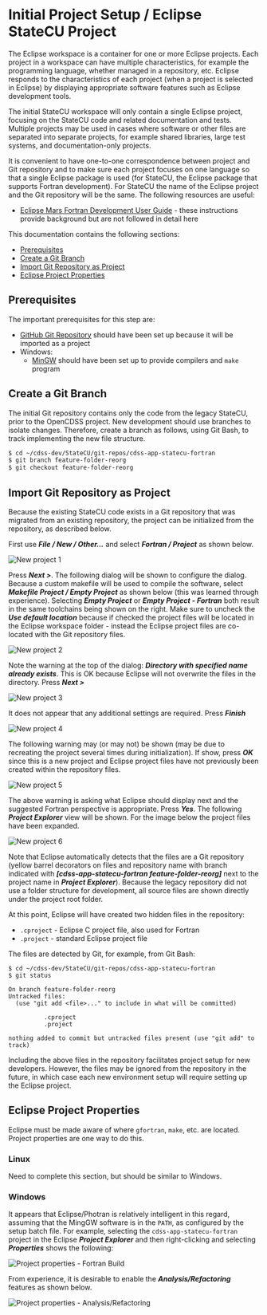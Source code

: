 # Initial Project Setup / Eclipse StateCU Project

The Eclipse workspace is a container for one or more Eclipse projects.
Each project in a workspace can have multiple characteristics, for example the programming language, whether managed in a repository, etc.
Eclipse responds to the characteristics of each project (when a project is selected in Eclipse)
by displaying appropriate software features such as Eclipse development tools.

The initial StateCU workspace will only contain a single Eclipse project, focusing on the StateCU code and related documentation and tests.
Multiple projects may be used in cases where software or other files are separated into separate projects, for example shared libraries,
large test systems, and documentation-only projects.

It is convenient to have one-to-one correspondence between project and Git repository and to make sure each project focuses on one language
so that a single Eclipse package is used (for StateCU, the Eclipse package that supports Fortran development).
For StateCU the name of the Eclipse project and the Git repository will be the same.
The following resources are useful:

* [Eclipse Mars Fortran Development User Guide](http://help.eclipse.org/mars/index.jsp?topic=%2Forg.eclipse.photran.doc.user%2Fhtml%2Fbasic%2FStartingNewProject.html) -
these instructions provide background but are not followed in detail here

This documentation contains the following sections:

* [Prerequisites](#prerequisites)
* [Create a Git Branch](#create-a-git-branch)
* [Import Git Repository as Project](#import-git-repository-as-project)
* [Eclipse Project Properties](#eclipse-project-properties)

## Prerequisites

The important prerequisites for this step are:

* [GitHub Git Repository](github/) should have been set up because it will be imported as a project
* Windows:
	+ [MinGW](../dev-env/machine/) should have been set up to provide compilers and `make` program

## Create a Git Branch

The initial Git repository contains only the code from the legacy StateCU, prior to the OpenCDSS project.
New development should use branches to isolate changes.
Therefore, create a branch as follows, using Git Bash, to track implementing the new file structure.

```bash
$ cd ~/cdss-dev/StateCU/git-repos/cdss-app-statecu-fortran
$ git branch feature-folder-reorg
$ git checkout feature-folder-reorg
```

## Import Git Repository as Project

Because the existing StateCU code exists in a Git repository that was migrated from an existing repository,
the project can be initialized from the repository, as described below.

First use ***File / New / Other...*** and select ***Fortran / Project*** as shown below.

![New project 1](eclipse-statecu-project-images/eclipse-new-fortran-project-1.png)

Press ***Next >***.  The following dialog will be shown to configure the dialog.
Because a custom makefile will be used to compile the software, select ***Makefile Project / Empty Project*** as shown below
(this was learned through experience).  Selecting ***Empty Project*** or ***Empty Project - Fortran*** both result in the
same toolchains being shown on the right.
Make sure to uncheck the ***Use default location*** because if checked the project files will be located
in the Eclipse workspace folder - instead the Eclipse project files are co-located with the Git repository files.

![New project 2](eclipse-statecu-project-images/eclipse-new-fortran-project-2.png)

Note the warning at the top of the dialog:  ***Directory with specified name already exists***.
This is OK because Eclipse will not overwrite the files in the directory.
Press ***Next >***

![New project 3](eclipse-statecu-project-images/eclipse-new-fortran-project-3.png)

It does not appear that any additional settings are required.  Press ***Finish***

![New project 4](eclipse-statecu-project-images/eclipse-new-fortran-project-4.png)

The following warning may (or may not) be shown (may be due to recreating the project several times during initialization).
If show, press ***OK*** since this is a new project and Eclipse project files have not previously been created within the repository files.

![New project 5](eclipse-statecu-project-images/eclipse-new-fortran-project-5.png)

The above warning is asking what Eclipse should display next and the suggested Fortran perspective is appropriate.
Press ***Yes***.  The following ***Project Explorer*** view will be shown.
For the image below the project files have been expanded.

![New project 6](eclipse-statecu-project-images/eclipse-new-fortran-project-6.png)

Note that Eclipse automatically detects that the files are a Git repository
(yellow barrel decorators on files and repository name with branch indicated with ***[cdss-app-statecu-fortran feature-folder-reorg]***
next to the project name in ***Project Explorer***).
Because the legacy repository did not use a folder structure for development, all source files are shown directly under the
project root folder.

At this point, Eclipse will have created two hidden files in the repository:

* `.cproject` - Eclipse C project file, also used for Fortran
* `.project` - standard Eclipse project file

The files are detected by Git, for example, from Git Bash:

```text
$ cd ~/cdss-dev/StateCU/git-repos/cdss-app-statecu-fortran
$ git status

On branch feature-folder-reorg
Untracked files:
  (use "git add <file>..." to include in what will be committed)

          .cproject
          .project

nothing added to commit but untracked files present (use "git add" to track)

```

Including the above files in the repository facilitates project setup for new developers.
However, the files may be ignored from the repository in the future,
in which case each new environment setup will require setting up the Eclipse project.

## Eclipse Project Properties

Eclipse must be made aware of where `gfortran`, `make`, etc. are located.
Project properties are one way to do this.

### Linux 

Need to complete this section, but should be similar to Windows.

### Windows

It appears that Eclipse/Photran is relatively intelligent in this regard, assuming that the MingGW software is in the `PATH`,
as configured by the setup batch file.
For example, selecting the `cdss-app-statecu-fortran` project in the Eclipse ***Project Explorer*** and then right-clicking
and selecting ***Properties*** shows the following:

![Project properties - Fortran Build](eclipse-statecu-project-images/eclipse-project-properties-fortran-build-tool-chain.png)

From experience, it is desirable to enable the ***Analysis/Refactoring*** features as shown below.

![Project properties - Analysis/Refactoring](eclipse-statecu-project-images/eclipse-project-properties-analysis-refactoring.png)
